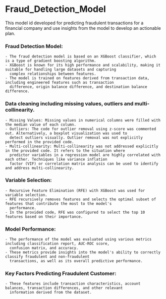 # Fraud_Detection_Model
This model id developed for predicting fraudulent transactions for a financial company and use insights from the model to develop an actionable plan.

### Fraud Detection Model:
    - The fraud detection model is based on an XGBoost classifier, which is a type of gradient boosting algorithm.
    - XGBoost is known for its high performance and scalability, making it suitable for handling large datasets and capturing 
      complex relationships between features.
    - The model is trained on features derived from transaction data, including engineered features such as transaction 
      difference, origin balance difference, and destination balance difference.

### Data cleaning including missing values, outliers and multi-collinearity. 
    - Missing Values: Missing values in numerical columns were filled with the median value of each column.
    - Outliers: The code for outlier removal using z-score was commented out. Alternatively, a boxplot visualization was used to 
      detect outliers visually. Outlier removal was not explicitly performed in the provided code.
    - Multi-collinearity: Multi-collinearity was not addressed explicitly in the provided code. It refers to the situation where 
      predictor variables in a regression model are highly correlated with each other. Techniques like variance inflation 
      factor (VIF) or correlation matrix analysis can be used to identify and address multi-collinearity.

### Variable Selection:
    - Recursive Feature Elimination (RFE) with XGBoost was used for variable selection.
    - RFE recursively removes features and selects the optimal subset of features that contribute the most to the model's 
      performance.
    - In the provided code, RFE was configured to select the top 10 features based on their importance.

### Model Performance:
    - The performance of the model was evaluated using various metrics including classification report, AUC-ROC score,
      confusion matrix, and accuracy.
    - These metrics provide insights into the model's ability to correctly classify fraudulent and non-fraudulent
      transactions, as well as its overall predictive performance.

### Key Factors Predicting Fraudulent Customer:
    - These features include transaction characteristics, account balances, transaction differences, and other relevant 
      information derived from the dataset.

